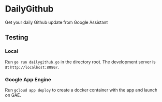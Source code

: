 # DailyGithub
Get your daily Github update from Google Assistant

## Testing
### Local
Run `go run dailygithub.go` in the directory root. The development server is at `http://localhost:8080/`. 
### Google App Engine
Run `gcloud app deploy` to create a docker container with the app and launch on GAE.
